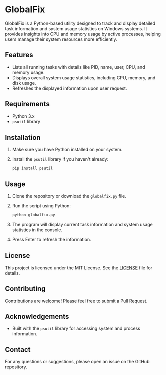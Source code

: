 # GlobalFix

GlobalFix is a Python-based utility designed to track and display detailed task information and system usage statistics on Windows systems. It provides insights into CPU and memory usage by active processes, helping users manage their system resources more efficiently.

## Features

- Lists all running tasks with details like PID, name, user, CPU, and memory usage.
- Displays overall system usage statistics, including CPU, memory, and disk usage.
- Refreshes the displayed information upon user request.

## Requirements

- Python 3.x
- `psutil` library

## Installation

1. Make sure you have Python installed on your system.
2. Install the `psutil` library if you haven't already:

   ```sh
   pip install psutil
   ```

## Usage

1. Clone the repository or download the `globalfix.py` file.
2. Run the script using Python:

   ```sh
   python globalfix.py
   ```

3. The program will display current task information and system usage statistics in the console.
4. Press Enter to refresh the information.

## License

This project is licensed under the MIT License. See the [LICENSE](LICENSE) file for details.

## Contributing

Contributions are welcome! Please feel free to submit a Pull Request.

## Acknowledgements

- Built with the `psutil` library for accessing system and process information.

## Contact

For any questions or suggestions, please open an issue on the GitHub repository.